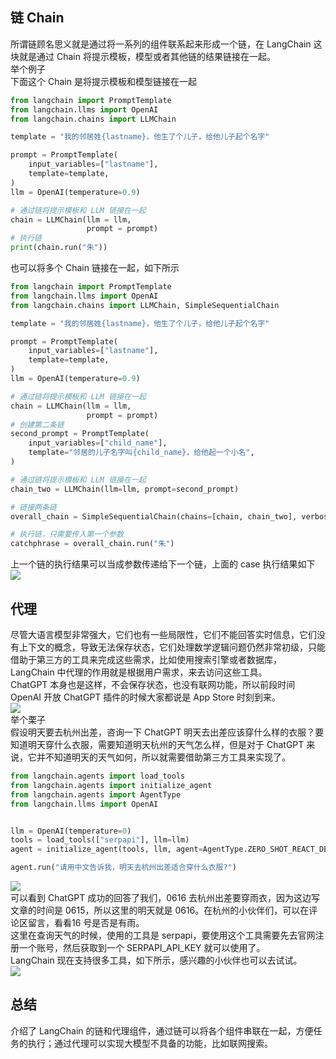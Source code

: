 <a name="nYhOG"></a>
## 链 Chain
所谓链顾名思义就是通过将一系列的组件联系起来形成一个链，在 LangChain 这块就是通过 Chain 将提示模板，模型或者其他链的结果链接在一起。<br />举个例子<br />下面这个 Chain 是将提示模板和模型链接在一起
```python
from langchain import PromptTemplate
from langchain.llms import OpenAI
from langchain.chains import LLMChain

template = "我的邻居姓{lastname}，他生了个儿子，给他儿子起个名字"

prompt = PromptTemplate(
    input_variables=["lastname"],
    template=template,
)
llm = OpenAI(temperature=0.9)

# 通过链将提示模板和 LLM 链接在一起
chain = LLMChain(llm = llm, 
                 prompt = prompt)
# 执行链
print(chain.run("朱"))
```
也可以将多个 Chain 链接在一起，如下所示
```python
from langchain import PromptTemplate
from langchain.llms import OpenAI
from langchain.chains import LLMChain, SimpleSequentialChain

template = "我的邻居姓{lastname}，他生了个儿子，给他儿子起个名字"

prompt = PromptTemplate(
    input_variables=["lastname"],
    template=template,
)
llm = OpenAI(temperature=0.9)

# 通过链将提示模板和 LLM 链接在一起
chain = LLMChain(llm = llm, 
                 prompt = prompt)
# 创建第二条链
second_prompt = PromptTemplate(
    input_variables=["child_name"],
    template="邻居的儿子名字叫{child_name}，给他起一个小名",
)

# 通过链将提示模板和 LLM 链接在一起
chain_two = LLMChain(llm=llm, prompt=second_prompt)

# 链接两条链 
overall_chain = SimpleSequentialChain(chains=[chain, chain_two], verbose=True)

# 执行链，只需要传入第一个参数
catchphrase = overall_chain.run("朱")
```
上一个链的执行结果可以当成参数传递给下一个链，上面的 case 执行结果如下<br />![](https://cdn.nlark.com/yuque/0/2023/png/396745/1686877124019-f487546c-7850-4396-885d-564d08b57efc.png#averageHue=%23f3f3f3&clientId=u36683ab8-c2a4-4&from=paste&id=u8b5f364a&originHeight=795&originWidth=1080&originalType=url&ratio=2.5&rotation=0&showTitle=false&status=done&style=none&taskId=u10c4216e-061f-430f-bc16-6aee31d0307&title=)
<a name="CeUwv"></a>
## 代理
尽管大语言模型非常强大，它们也有一些局限性，它们不能回答实时信息，它们没有上下文的概念，导致无法保存状态，它们处理数学逻辑问题仍然非常初级，只能借助于第三方的工具来完成这些需求，比如使用搜索引擎或者数据库，LangChain 中代理的作用就是根据用户需求，来去访问这些工具。<br />ChatGPT 本身也是这样，不会保存状态，也没有联网功能，所以前段时间 OpenAI 开放 ChatGPT 插件的时候大家都说是 App Store 时刻到来。<br />![](https://cdn.nlark.com/yuque/0/2023/png/396745/1686877123941-3af0a26b-a5b2-4aaa-b9ab-a8c2ab9071cc.png#averageHue=%23fbfbfb&clientId=u36683ab8-c2a4-4&from=paste&id=u24d789c5&originHeight=483&originWidth=1080&originalType=url&ratio=2.5&rotation=0&showTitle=false&status=done&style=none&taskId=u652e000b-e7de-4897-bc07-ce6fa3e808e&title=)<br />举个栗子<br />假设明天要去杭州出差，咨询一下 ChatGPT 明天去出差应该穿什么样的衣服？要知道明天穿什么衣服，需要知道明天杭州的天气怎么样，但是对于 ChatGPT 来说，它并不知道明天的天气如何，所以就需要借助第三方工具来实现了。
```python
from langchain.agents import load_tools
from langchain.agents import initialize_agent
from langchain.agents import AgentType
from langchain.llms import OpenAI


llm = OpenAI(temperature=0)
tools = load_tools(["serpapi"], llm=llm)
agent = initialize_agent(tools, llm, agent=AgentType.ZERO_SHOT_REACT_DESCRIPTION, verbose=True)

agent.run("请用中文告诉我，明天去杭州出差适合穿什么衣服?")
```
![](https://cdn.nlark.com/yuque/0/2023/png/396745/1686877124014-ec9545f2-5676-40d7-9575-7edc2818125d.png#averageHue=%23f7f7f7&clientId=u36683ab8-c2a4-4&from=paste&id=uf1324063&originHeight=516&originWidth=1080&originalType=url&ratio=2.5&rotation=0&showTitle=false&status=done&style=none&taskId=uf1bdd96a-c5d5-4ebb-b639-24a5eca1ea3&title=)<br />可以看到 ChatGPT 成功的回答了我们，0616 去杭州出差要穿雨衣，因为这边写文章的时间是 0615，所以这里的明天就是 0616。在杭州的小伙伴们，可以在评论区留言，看看16 号是否是有雨。<br />这里在查询天气的时候，使用的工具是 serpapi，要使用这个工具需要先去官网注册一个账号，然后获取到一个 SERPAPI_API_KEY 就可以使用了。<br />LangChain 现在支持很多工具，如下所示，感兴趣的小伙伴也可以去试试。<br />![](https://cdn.nlark.com/yuque/0/2023/png/396745/1686877124045-81314f3a-f7d5-4887-973e-4efe8ccc0481.png#averageHue=%23fcfcfc&clientId=u36683ab8-c2a4-4&from=paste&id=u550e87cd&originHeight=718&originWidth=1080&originalType=url&ratio=2.5&rotation=0&showTitle=false&status=done&style=none&taskId=ufc970b20-ab2e-4418-be30-adc720ae0d2&title=)
<a name="F6YZF"></a>
## 总结
介绍了 LangChain 的链和代理组件，通过链可以将各个组件串联在一起，方便任务的执行；通过代理可以实现大模型不具备的功能，比如联网搜索。
